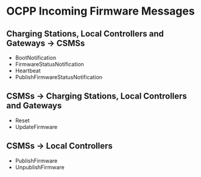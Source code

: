 ﻿# OCPP Incoming Firmware Messages


## Charging Stations, Local Controllers and Gateways -> CSMSs

- BootNotification
- FirmwareStatusNotification
- Heartbeat
- PublishFirmwareStatusNotification


## CSMSs -> Charging Stations, Local Controllers and Gateways

- Reset
- UpdateFirmware


## CSMSs -> Local Controllers

- PublishFirmware
- UnpublishFirmware
